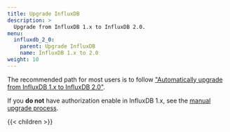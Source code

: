 ```yaml
---
title: Upgrade InfluxDB
description: >
  Upgrade from InfluxDB 1.x to InfluxDB 2.0.
menu:
  influxdb_2_0:
    parent: Upgrade InfluxDB
    name: InfluxDB 1.x to 2.0
weight: 10
---
```


The recommended path for most users is to follow ["Automatically upgrade from InfluxDB 1.x to InfluxDB 2.0"]().

If you **do not** have authorization enable in InfluxDB 1.x,
see the [manual upgrade process](/influxdb/v2.0/upgrade/v1-to-v2/manual-upgrade).

<!-- If you will be continuing to use 1.x client libraries to write data to InfluxDB 2.0, -->

{{< children >}}

<!-- Automatically upgrade from InfluxDB 1.x to InfluxDB 2.0 -->
<!-- Upgrade from InfluxDB 1.x to InfluxDB 2.0. -->

<!-- Manually upgrade from InfluxDB 1.x to 2.0 -->
<!-- Manually upgrade from InfluxDB 1.x to InfluxDB 2.0. -->

<!-- Upgrade from InfluxDB 1.x to 2.0 with Docker -->
<!-- Use the automated upgrade process built into the InfluxDB 2.x Docker image to update InfluxDB 1.x Docker deployments to InfluxDB 2.x. -->

<!-- Migrate continuous queries to tasks -->
<!-- InfluxDB OSS 2.0 replaces 1.x continuous queries (CQs) with InfluxDB tasks. To migrate continuous queries to InfluxDB 2.0, convert InfluxDB 1.x CQs into Flux and create new InfluxDB 2.0 tasks. -->

